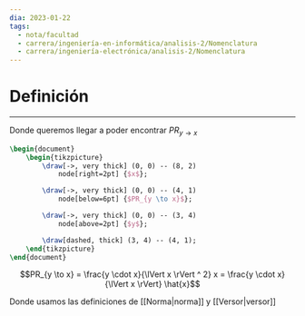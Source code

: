 ```yaml
---
dia: 2023-01-22
tags:
  - nota/facultad
  - carrera/ingeniería-en-informática/analisis-2/Nomenclatura
  - carrera/ingeniería-electrónica/analisis-2/Nomenclatura
---
```

# Definición
---
Donde queremos llegar a poder encontrar $PR_{y \to x}$

```tikz 
\begin{document} 
	\begin{tikzpicture}
		\draw[->, very thick] (0, 0) -- (8, 2)
			node[right=2pt] {$x$};

		\draw[->, very thick] (0, 0) -- (4, 1)
			node[below=6pt] {$PR_{y \to x}$};

		\draw[->, very thick] (0, 0) -- (3, 4)
			node[above=2pt] {$y$};

		\draw[dashed, thick] (3, 4) -- (4, 1);
	\end{tikzpicture}
\end{document} 
```


$$PR_{y \to x} = \frac{y \cdot x}{\lVert x \rVert ^ 2} x = \frac{y \cdot x}{\lVert x \rVert} \hat{x}$$

Donde usamos las definiciones de [[Norma|norma]] y [[Versor|versor]]

